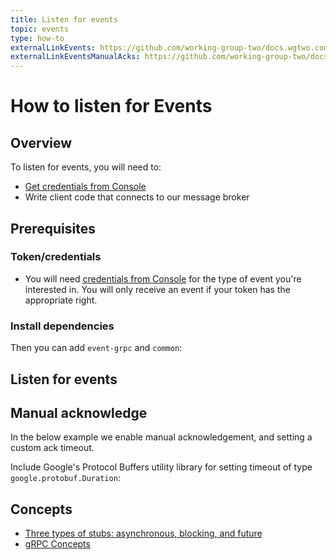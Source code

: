 ```yaml
---
title: Listen for events
topic: events
type: how-to
externalLinkEvents: https://github.com/working-group-two/docs.wgtwo.com/blob/master/examples/events/src/main/kotlin/com/wgtwo/examples/events/GetEvents.kt
externalLinkEventsManualAcks: https://github.com/working-group-two/docs.wgtwo.com/blob/master/examples/events/src/main/kotlin/com/wgtwo/examples/events/GetEventsManualAck.kt
---
```


# How to listen for Events

## Overview

To listen for events, you will need to:
* [Get credentials from Console](https://console.wgtwo.com/api-keys-redirect)
* Write client code that connects to our message broker

## Prerequisites

### Token/credentials
* You will need [credentials from Console](https://console.wgtwo.com/api-keys-redirect) for the type of event you're interested in.
  You will only receive an event if your token has the appropriate right.

### Install dependencies
<JitpackDependency />

Then you can add `event-grpc` and `common`: 

<ClientDependencies :clients="['events-grpc', 'common']"/>

## Listen for events
<GithubCode :to="$frontmatter.externalLinkEvents" />

## Manual acknowledge
In the below example we enable manual acknowledgement, and setting a custom ack timeout.

Include Google's Protocol Buffers utility library for setting timeout of type `google.protobuf.Duration`:
<ClientDependencies :clients="['events-grpc', 'common', 'protobuf-java-util']"/>

<GithubCode :to="$frontmatter.externalLinkEventsManualAcks" />

## Concepts
* [Three types of stubs: asynchronous, blocking, and future](https://grpc.io/docs/reference/java/generated-code/)
* [gRPC Concepts](https://grpc.io/docs/guides/concepts/)
